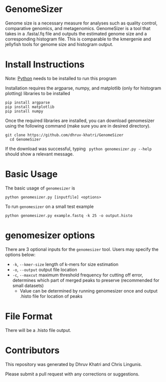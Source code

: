# GenomeSizer

Genome size is a necessary measure for analyses such as quality control, comparative genomics, and metagenomics. GenomeSizer is a tool that takes in a .fasta/.fq file and outputs the estimated genome size and a corresponding histogram file. This is comparable to the kmergenie and jellyfish tools for genome size and histogram output.

# Install Instructions
Note: [Python](https://python.org/downloads/) needs to be installed to run this program

Installation requires the argparse, numpy, and matplotlib (only for histogram plotting) libraries to be installed
```
pip install argparse
pip install matplotlib
pip install numpy
```
Once the required libraries are installed, you can download genomesizer using the following command (make sure you are in desired directory).
```
git clone https://github.com/dhruv-khatri/GenomeSizer
  cd GenomeSizer
```
If the download was successful, typing ``` python genomesizer.py --help``` should show a relevant message.

# Basic Usage
The basic usage of ```genomesizer``` is 
```
python genomesizer.py [inputfile] <options>
```
To run ```genomesizer``` on a small test example
```
python genomesizer.py example.fastq -k 25 -o output.histo
```

# genomesizer options
There are 3 optional inputs for the ```genomesizer``` tool. Users may specify the options below:
 - ```-k```, ```--kmer-size``` length of k-mers for size estimation
 - ```-o```, ```--output``` output file location
 - ```-c```, ```--maxcut``` maximum threshold frequency for cutting off error, determines which part of merged peaks to preserve (recommended for small datasets)
    - Value can be determined by running genomesizer once and output .histo file for location of peaks

# File Format
There will be a .histo file output.

# Contributors
This repository was generated by Dhruv Khatri and Chris Lingunis.

Please submit a pull request with any corrections or suggestions.
